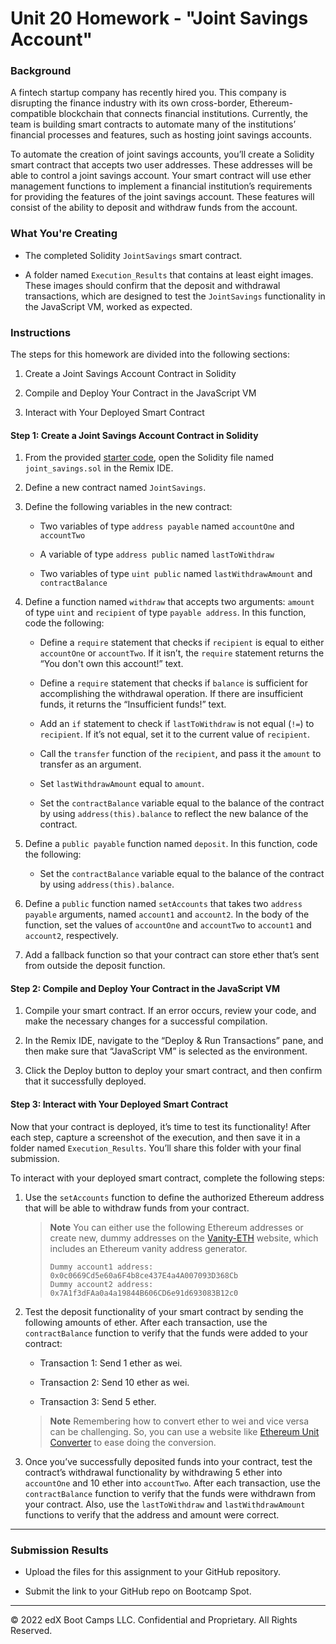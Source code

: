 # Unit 20 Homework - "Joint Savings Account"

### Background

A fintech startup company has recently hired you. This company is disrupting the finance industry with its own cross-border, Ethereum-compatible blockchain that connects financial institutions. Currently, the team is building smart contracts to automate many of the institutions’ financial processes and features, such as hosting joint savings accounts.

To automate the creation of joint savings accounts, you’ll create a Solidity smart contract that accepts two user addresses. These addresses will be able to control a joint savings account. Your smart contract will use ether management functions to implement a financial institution’s requirements for providing the features of the joint savings account. These features will consist of the ability to deposit and withdraw funds from the account.

### What You're Creating

* The completed Solidity `JointSavings` smart contract.

* A folder named `Execution_Results` that contains at least eight images. These images should confirm that the deposit and withdrawal transactions, which are designed to test the `JointSavings` functionality in the JavaScript VM, worked as expected.

### Instructions

The steps for this homework are divided into the following sections:

1. Create a Joint Savings Account Contract in Solidity

2. Compile and Deploy Your Contract in the JavaScript VM

3. Interact with Your Deployed Smart Contract

#### Step 1: Create a Joint Savings Account Contract in Solidity

1. From the provided [starter code](Starter_Code), open the Solidity file named `joint_savings.sol` in the Remix IDE.

2. Define a new contract named `JointSavings`.

3. Define the following variables in the new contract:

    * Two variables of type `address payable` named `accountOne` and `accountTwo`

    * A variable of type `address public` named `lastToWithdraw`

    * Two variables of type `uint public` named `lastWithdrawAmount` and `contractBalance`


4. Define a function named `withdraw` that accepts two arguments: `amount` of type `uint` and `recipient` of type `payable address`. In this function, code the following:

    * Define a `require` statement that checks if `recipient` is equal to either `accountOne` or `accountTwo`. If it isn’t, the `require` statement returns the “You don't own this account!” text.

    * Define a `require` statement that checks if `balance` is sufficient for accomplishing the withdrawal operation. If there are insufficient funds, it returns the “Insufficient funds!” text.

    * Add an `if` statement to check if `lastToWithdraw` is not equal (`!=`) to `recipient`. If it’s not equal, set it to the current value of `recipient`.

    * Call the `transfer` function of the `recipient`, and pass it the `amount` to transfer as an argument.

    * Set `lastWithdrawAmount` equal to `amount`.

    * Set the `contractBalance` variable equal to the balance of the contract by using `address(this).balance` to reflect the new balance of the contract.


5. Define a `public payable` function named `deposit`. In this function, code the following:

    * Set the `contractBalance` variable equal to the balance of the contract by using `address(this).balance`.

6. Define a `public` function named `setAccounts` that takes two `address payable` arguments, named `account1` and `account2`. In the body of the function, set the values of `accountOne` and `accountTwo` to `account1` and `account2`, respectively.

7. Add a fallback function so that your contract can store ether that’s sent from outside the deposit function.

#### Step 2: Compile and Deploy Your Contract in the JavaScript VM

1. Compile your smart contract. If an error occurs, review your code, and make the necessary changes for a successful compilation.

2. In the Remix IDE, navigate to the “Deploy & Run Transactions” pane, and then make sure that “JavaScript VM” is selected as the environment.

3. Click the Deploy button to deploy your smart contract, and then confirm that it successfully deployed.

#### Step 3: Interact with Your Deployed Smart Contract

Now that your contract is deployed, it’s time to test its functionality! After each step, capture a screenshot of the execution, and then save it in a folder named `Execution_Results`. You’ll share this folder with your final submission.

To interact with your deployed smart contract, complete the following steps:

1. Use the `setAccounts` function to define the authorized Ethereum address that will be able to withdraw funds from your contract.

     > **Note** You can either use the following Ethereum addresses or create new, dummy addresses on the [Vanity-ETH](https://vanity-eth.tk/) website, which includes an Ethereum vanity address generator.
    >
    > ```text
    > Dummy account1 address: 0x0c0669Cd5e60a6F4b8ce437E4a4A007093D368Cb
    > Dummy account2 address: 0x7A1f3dFAa0a4a19844B606CD6e91d693083B12c0
    > ```

2. Test the deposit functionality of your smart contract by sending the following amounts of ether. After each transaction, use the `contractBalance` function to verify that the funds were added to your contract:

    * Transaction 1: Send 1 ether as wei.

    * Transaction 2: Send 10 ether as wei.

    * Transaction 3: Send 5 ether.

    > **Note** Remembering how to convert ether to wei and vice versa can be challenging. So, you can use a website like [Ethereum Unit Converter](https://eth-converter.com/) to ease doing the conversion.

3. Once you’ve successfully deposited funds into your contract, test the contract’s withdrawal functionality by withdrawing 5 ether into `accountOne` and 10 ether into `accountTwo`. After each transaction, use the `contractBalance` function to verify that the funds were withdrawn from your contract. Also, use the `lastToWithdraw` and `lastWithdrawAmount` functions to verify that the address and amount were correct.

---

### Submission Results

* Upload the files for this assignment to your GitHub repository.

* Submit the link to your GitHub repo on Bootcamp Spot.

---

© 2022 edX Boot Camps LLC. Confidential and Proprietary. All Rights Reserved.


